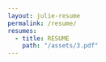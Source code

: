 ```yaml
---
layout: julie-resume
permalink: /resume/
resumes:
  - title: RESUME
    path: "/assets/3.pdf"
---
```

